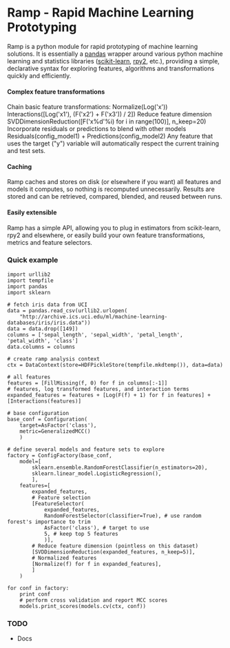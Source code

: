 Ramp - Rapid Machine Learning Prototyping
========

Ramp is a python module for rapid prototyping of machine learning
solutions. It is essentially a [pandas](http://pandas.pydata.org)
wrapper around various python machine learning and statistics libraries
([scikit-learn](http://scikit-learn.org), [rpy2](http://rpy.sourceforge.net/rpy2.html), etc.),
providing a simple, declarative syntax for
exploring features, algorithms and transformations quickly and
efficiently.

#### Complex feature transformations
Chain basic feature transformations:
    Normalize(Log('x'))
    Interactions([Log('x1'), (F('x2') + F('x3')) / 2])
Reduce feature dimension
    SVDDimensionReduction([F('x%d'%i) for i in range(100)], n_keep=20)
Incorporate residuals or predictions to blend with other models
    Residuals(config_model1) + Predictions(config_model2)
Any feature that uses the target ("y") variable will automatically respect the
current training and test sets.

#### Caching
Ramp caches and stores on disk (or elsewhere if you want) all features and models it
computes, so nothing is recomputed unnecessarily. Results are stored and can
be retrieved, compared, blended, and reused between runs.

#### Easily extensible
Ramp has a simple API, allowing you to plug in estimators from
scikit-learn, rpy2 and elsewhere, or easily build your own feature
transformations, metrics and feature selectors.


### Quick example
    import urllib2
    import tempfile
    import pandas
    import sklearn

    # fetch iris data from UCI
    data = pandas.read_csv(urllib2.urlopen(
        "http://archive.ics.uci.edu/ml/machine-learning-databases/iris/iris.data"))
    data = data.drop([149])
    columns = ['sepal_length', 'sepal_width', 'petal_length', 'petal_width', 'class']
    data.columns = columns

    # create ramp analysis context
    ctx = DataContext(store=HDFPickleStore(tempfile.mkdtemp()), data=data)

    # all features
    features = [FillMissing(f, 0) for f in columns[:-1]]
    # features, log transformed features, and interaction terms
    expanded_features = features + [Log(F(f) + 1) for f in features] + [Interactions(features)]

    # base configuration
    base_conf = Configuration(
        target=AsFactor('class'),
        metric=GeneralizedMCC()
        )

    # define several models and feature sets to explore
    factory = ConfigFactory(base_conf,
        model=[
            sklearn.ensemble.RandomForestClassifier(n_estimators=20),
            sklearn.linear_model.LogisticRegression(),
            ],
        features=[
            expanded_features,
            # Feature selection
            [FeatureSelector(
                expanded_features,
                RandomForestSelector(classifier=True), # use random forest's importance to trim
                AsFactor('class'), # target to use
                5, # keep top 5 features
                )],
            # Reduce feature dimension (pointless on this dataset)
            [SVDDimensionReduction(expanded_features, n_keep=5)],
            # Normalized features
            [Normalize(f) for f in expanded_features],
            ]
        )

    for conf in factory:
        print conf
        # perform cross validation and report MCC scores
        models.print_scores(models.cv(ctx, conf))

### TODO
- Docs
